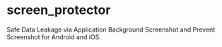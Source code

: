# screen_protector

Safe Data Leakage via Application Background Screenshot and Prevent Screenshot for Android and iOS.

